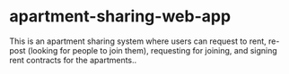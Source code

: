# apartment-sharing-web-app
This is an apartment sharing system where users can request to rent, re-post (looking for people to join them), requesting for joining, and signing rent contracts for the apartments..
